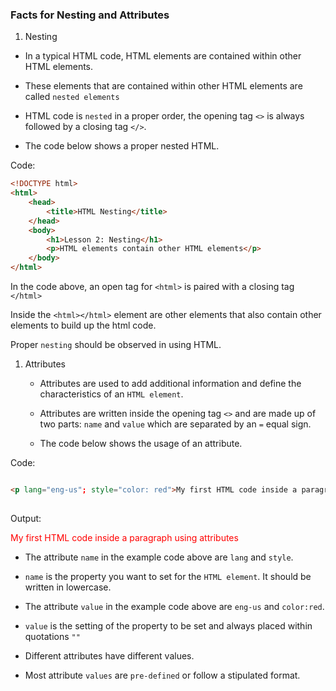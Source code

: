 ### Facts for Nesting and Attributes

1. Nesting

- In a typical HTML code, HTML elements are contained within other HTML elements. 

- These elements that are contained within other HTML elements are called `nested elements`

- HTML code is `nested` in a proper order, the opening tag `<>` is always followed by a closing tag `</>`.

- The code below shows a proper nested HTML.

Code:
```html
<!DOCTYPE html>
<html>
    <head>
        <title>HTML Nesting</title>
    </head>
    <body>
        <h1>Lesson 2: Nesting</h1>
        <p>HTML elements contain other HTML elements</p>
    </body>
</html>  
```
In the code above, an open tag for `<html>` is paired with a closing tag `</html>`

Inside the `<html></html>` element are other elements that also contain other elements to build up the html code.

Proper `nesting` should be observed in using HTML.

1. Attributes

    - Attributes are used to add additional information and define the characteristics of an `HTML element`. 

    - Attributes are written inside the opening tag `<>` and are made up of two parts: `name` and `value` which are separated by an `=` equal sign.

    - The code below shows the usage of an attribute.

Code:
```html

<p lang="eng-us"; style="color: red">My first HTML code inside a paragraph using attributes</p>
    
```
Output:
     
<p lang="eng-us"; style="color: red">My first HTML code inside a paragraph using attributes</p>

- The attribute `name` in the example code above are `lang` and `style`. 

- `name` is the property you want to set for the `HTML element`. It should be written in lowercase.

- The attribute `value` in the example code above are `eng-us` and `color:red`. 
    
- `value` is the setting of the property to be set and always placed within quotations `""`

- Different attributes have different values.
    
- Most attribute `values` are `pre-defined` or follow a stipulated format.  

    


 
    



